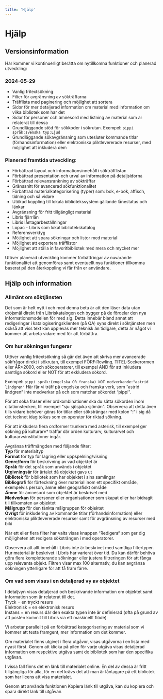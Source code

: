 ```yaml
---
title: 'Hjälp'
---
```


# Hjälp

## Versionsinformation

Här kommer vi kontinuerligt berätta om nytillkomna funktioner och planerad utveckling:

### 2024-05-29

- Vanlig fritextsökning
- Filter för avgränsning av sökträffarna
- Träfflista med paginering och möjlighet att sortera
- Sidor för mer detaljerad information om material med information om vilka bibliotek som har det
- Sidor för personer och ämnesord med listning av material som är relaterat till dessa
- Grundläggande stöd för sökkoder i sökrutan. Exempel: `pippi språk:svenska typ:Ljud`
- Grundläggande sökavgränsning som utesluter kommande titlar (förhandsinformation) eller elektroniska pliktlevererade resurser, med möjlighet att inkludera dem

### Planerad framtida utveckling:

- Förbättrad layout och informationsinnehåll i sökträfflistan
- Förbättrad presentation och urval av information på detaljsidorna
- Förbättrad relevansrankning av sökträffar
- Gränssnitt för avancerad sökfunktionalitet
- Förbättrad materialkategorisering (typer) som: bok, e-bok, affisch, tidning och så vidare
- Utökad koppling till lokala bibliotekssystem gällande lånestatus och länkar
- Avgränsning för fritt tillgängligt material
- Libris fjärrlån
- Libris låntagarbeställningar
- Lopac - Libris som lokal bibliotekskatalog
- Referensverktyg
- Möjlighet att spara sökningar och listor med material
- Möjlighet att exportera träfflistor
- Möjlighet att ställa in favoritbibliotek med mera
  och mycket mer

Utöver planerad utveckling kommer förbättringar av nuvarande funktionalitet att genomföras samt eventuellt nya funktioner tillkomma baserat på den återkoppling vi får från er användare.

## Hjälp och information

### Allmänt om söktjänsten

Det som är helt nytt i och med denna beta är att den läser data utan dröjsmål direkt från Libriskatalogen och bygger på de fördelar den nya informationsmodellen för med sig. Detta innebär bland annat att redigeringar i katalogiseringsklienten (på QA) syns direkt i söktjänsten men också att viss text kan upplevas mer teknisk än tidigare, detta är något vi kommer att arbeta vidare med för att förbättra.

### Om hur sökningen fungerar

Utöver vanlig fritextsökning så går det även att skriva mer avancerade sökfrågor direkt i sökrutan, till exempel FÖRF:Rowling, TITEL:Sockerormen eller ÅR>2000, och sökoperatorer, till exempel AND för att inkludera samtliga sökord eller NOT för att exkludera sökord.

Exempel: `pippi språk:(engelska OR franska) NOT medverkande:"astrid lindgren"`
Här får vi träff på engelska och franska verk, som “astrid lindgren” inte medverkar på och som matchar sökordet “pippi”.

För att söka fraser eller ordkombinationer ska du sätta sökorden inom citationstecken, till exempel "sju sjösjuka sjömän". Observera att detta även tills vidare behöver göras för titlar eller söksträngar med kolon “:“ i sig då det tecknet idag tolkas som en operator för riktad sökning.

För att inkludera flera ordformer trunkera med asterisk, till exempel ger sökning på kulturarv\* träffar där orden kulturarv, kulturarvet och kulturarvsinstitutioner ingår.

Avgränsa träffmängden med följande filter:<br>
<b>Typ</b> för materialtyp<br>
<b>Format</b> för typ för lagring eller uppspelning/visning<br>
<b>Genre/form</b> för beskrivning av vad objektet är<br>
<b>Språk</b> för det språk som används i objektet<br>
<b>Utgivningsår</b> för årtalet då objektet gavs ut<br>
<b>Bibliotek</b> för bibliotek som har objektet i sina samlingar<br>
<b>Bibliografi</b> för förteckning över material inom ett specifikt område, exempelvis person, ämne eller geografiskt område<br>
<b>Ämne</b> för ämnesord som objektet är beskrivet med<br>
<b>Medverkan</b> för personer eller organisationer som skapat eller har bidragit till tillkomsten av objektet<br>
<b>Målgrupp</b> för den tänkta målgruppen för objektet<br>
<b>Övrigt</b> för inkludering av kommande titlar (förhandsinformation) eller elektroniska pliktlevererade resurser samt för avgränsning av resurser med bild

När ett eller flera filter har valts visas knappen “Redigera“ som ger dig möjligheten att redigera söksträngen i med operatorer.

Observera att allt innehåll i Libris inte är beskrivet med samtliga filtertyper. Hur material är beskrivet i Libris har varierat över tid. Du kan därför behöva göra flera kompletterande sökningar eller justera filtreringen för att fånga upp relevanta objekt. Filtren visar max 100 alternativ, du kan avgränsa sökningen ytterligare för att få fram färre.

### Om vad som visas i en detaljerad vy av objektet

I detaljvyn visas detaljerad och beskrivande information om objektet samt information som är relaterat till det.<br>
Tryck = en tryckt resurs<br>
Elektronisk = en elektronisk resurs<br>
Instans = en resurs där den exakta typen inte är definierad (ofta på grund av att posten kommit till Libris via ett maskinellt flöde)<br>

Vi arbetar parallellt på en förbättrad kategorisering av material som vi kommer att testa framgent, mer information om det kommer.

Om materialet finns utgivet i flera utgåvor, visas utgåvorna i en lista med nyast först. Genom att klicka på pilen för varje utgåva visas detaljerad information om respektive utgåva samt de bibliotek som har den specifika utgåvan.

I vissa fall finns det en länk till materialet online. En del av dessa är fritt tillgängliga för alla, för en del krävs det att man är låntagare på ett bibliotek som har licens att visa materialet.

Genom att använda funktionen Kopiera länk till utgåva, kan du kopiera och spara direkt länk till utgåvan.
